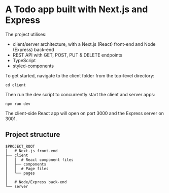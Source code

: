 # A Todo app built with Next.js and Express

The project utilises:
- client/server architecture, with a Next.js (React) front-end and Node (Express) back-end
- REST API with GET, POST, PUT & DELETE endpoints
- TypeScript
- styled-components


To get started, navigate to the client folder from the top-level directory:

```
cd client
```
Then run the dev script to concurrently start the client and server apps:

```
npm run dev
```
The client-side React app will open on port 3000 and the Express server on 3001.


## Project structure

```
$PROJECT_ROOT
│   # Next.js front-end
├── client
│   │  # React component files
│   ├── components
│   │  # Page files
│   └── pages
│
│   # Node/Express back-end
└── server
```

